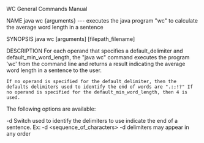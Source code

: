 WC General Commands Manual
 
NAME
java wc {arguments} --- executes the java program "wc" to calculate the average word length in a sentence
 
SYNOPSIS
java wc [arguments]  [filepath_filename]

DESCRIPTION
	For each operand that specifies a default_delimiter and default_min_word_length, the "java wc" command executes the program 'wc' from the command line and returns a result indicating the average word length in a sentence to the user.  

	If no operand is specified for the default_delimiter, then the defaults delimiters used to identify the end of words are ".:;!?" If no operand is specified for the default_min_word_length, then 4 is used.

The following options are available:

-d Switch used to identify the delimiters to use indicate the end of a sentence.
	Ex:  -d <sequence_of_characters>
	      -d 
	     delimiters may appear in any order
	     
